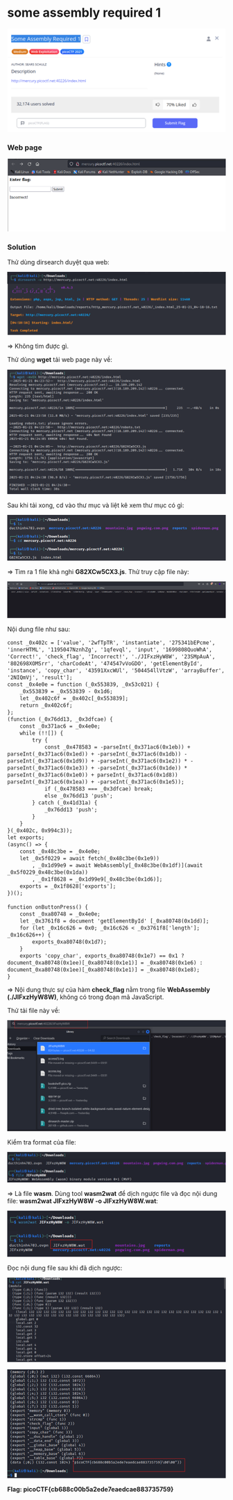 # some assembly required 1
![img](https://github.com/DucThinh47/PicoCTF_Writeups/blob/main/Web_Exploitation/images/image230.png?raw=true)

### Web page
![img](https://github.com/DucThinh47/PicoCTF_Writeups/blob/main/Web_Exploitation/images/image231.png?raw=true)

### Solution

Thử dùng dirsearch duyệt qua web:

![img](https://github.com/DucThinh47/PicoCTF_Writeups/blob/main/Web_Exploitation/images/image232.png?raw=true)

=> Không tìm được gì.

Thử dùng **wget** tải web page này về:

![img](https://github.com/DucThinh47/PicoCTF_Writeups/blob/main/Web_Exploitation/images/image233.png?raw=true)

Sau khi tải xong, cd vào thư mục và liệt kê xem thư mục có gì: 

![img](https://github.com/DucThinh47/PicoCTF_Writeups/blob/main/Web_Exploitation/images/image234.png?raw=true)

=>  Tìm ra 1 file khả nghi **G82XCw5CX3.js**. Thử truy cập file này:

![img](https://github.com/DucThinh47/PicoCTF_Writeups/blob/main/Web_Exploitation/images/image235.png?raw=true)

Nội dung file như sau: 

    const _0x402c = ['value', '2wfTpTR', 'instantiate', '275341bEPcme', 'innerHTML', '1195047NznhZg', '1qfevql', 'input', '1699808QuoWhA', 'Correct!', 'check_flag', 'Incorrect!', './JIFxzHyW8W', '23SMpAuA', '802698XOMSrr', 'charCodeAt', '474547vVoGDO', 'getElementById', 'instance', 'copy_char', '43591XxcWUl', '504454llVtzW', 'arrayBuffer', '2NIQmVj', 'result'];
    const _0x4e0e = function (_0x553839, _0x53c021) {
        _0x553839 = _0x553839 - 0x1d6;
        let _0x402c6f = _0x402c[_0x553839];
        return _0x402c6f;
    };
    (function (_0x76dd13, _0x3dfcae) {
        const _0x371ac6 = _0x4e0e;
        while (!![]) {
            try {
                const _0x478583 = -parseInt(_0x371ac6(0x1eb)) + parseInt(_0x371ac6(0x1ed)) + -parseInt(_0x371ac6(0x1db)) - parseInt(_0x371ac6(0x1d9)) + -parseInt(_0x371ac6(0x1e2)) * -parseInt(_0x371ac6(0x1e3)) + -parseInt(_0x371ac6(0x1de)) * parseInt(_0x371ac6(0x1e0)) + parseInt(_0x371ac6(0x1d8)) parseInt(_0x371ac6(0x1ea)) + -parseInt(_0x371ac6(0x1e5));
                if (_0x478583 === _0x3dfcae) break;
                else _0x76dd13 'push';
            } catch (_0x41d31a) {
                _0x76dd13 'push';
            }
        }
    }(_0x402c, 0x994c3));
    let exports;
    (async() => {
        const _0x48c3be = _0x4e0e;
        let _0x5f0229 = await fetch(_0x48c3be(0x1e9))
            , _0x1d99e9 = await WebAssembly[_0x48c3be(0x1df)](await _0x5f0229_0x48c3be(0x1da))
            , _0x1f8628 = _0x1d99e9[_0x48c3be(0x1d6)];
        exports = _0x1f8628['exports'];
    })();

    function onButtonPress() {
        const _0xa80748 = _0x4e0e;
        let _0x3761f8 = document 'getElementById' [_0xa80748(0x1dd)];
        for (let _0x16c626 = 0x0; _0x16c626 < _0x3761f8['length']; _0x16c626++) {
            exports_0xa80748(0x1d7);
        }
        exports 'copy_char', exports_0xa80748(0x1e7) == 0x1 ? document_0xa80748(0x1ee)[_0xa80748(0x1e1)] = _0xa80748(0x1e6) : document_0xa80748(0x1ee)[_0xa80748(0x1e1)] = _0xa80748(0x1e8);
    }

=> Nội dung thực sự của hàm **check_flag** nằm trong file **WebAssembly (./JIFxzHyW8W)**, không có trong đoạn mã JavaScript.

Thử tải file này về: 

![img](https://github.com/DucThinh47/PicoCTF_Writeups/blob/main/Web_Exploitation/images/image236.png?raw=true)

Kiểm tra format của file: 

![img](https://github.com/DucThinh47/PicoCTF_Writeups/blob/main/Web_Exploitation/images/image237.png?raw=true)

=> Là file **wasm**. Dùng tool **wasm2wat** để dịch ngược file và đọc nội dung file: **wasm2wat JIFxzHyW8W -o JIFxzHyW8W.wat**:

![img](https://github.com/DucThinh47/PicoCTF_Writeups/blob/main/Web_Exploitation/images/image238.png?raw=true)

Đọc nội dung file sau khi đã dịch ngược: 

![img](https://github.com/DucThinh47/PicoCTF_Writeups/blob/main/Web_Exploitation/images/image239.png?raw=true)

![img](https://github.com/DucThinh47/PicoCTF_Writeups/blob/main/Web_Exploitation/images/image240.png?raw=true)

**Flag: picoCTF{cb688c00b5a2ede7eaedcae883735759}**

